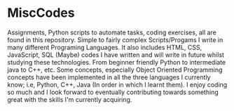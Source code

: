# MiscCodes
Assignments, Python scripts to automate tasks, coding exercises,
all are found in this repository.
Simple to fairly complex Scripts/Progams I write in many different
Programing Languages. It also includes HTML, CSS, JavaScript, SQL (Maybe)
codes I have written and will write in future whilst studying these technologies.
From beginner friendly Python to intermediate java
to C++, etc. Some concepts, especially Object Oriented Programming
concepts have been implemented in all the three languages I currently 
know; i.e, Python, C++, Java (In order in which I learnt them).
I enjoy coding so much and I look forward to eventually contributing
towards something great with the skills I'm currently acquiring.
